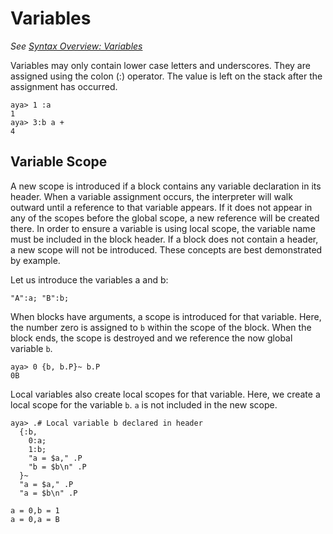# Variables

*See [Syntax Overview: Variables](./Syntax-Overview#variables)*  

Variables may only contain lower case letters and underscores. They are assigned using the colon (:) operator. The value is left on the stack after the assignment has occurred.

```
aya> 1 :a
1
aya> 3:b a +
4
```

## Variable Scope

A new scope is introduced if a block contains any variable declaration in its header. When a variable assignment occurs, the interpreter will walk outward until a reference to that variable appears. If it does not appear in any of the scopes before the global scope, a new reference will be created there. In order to ensure a variable is using local scope, the variable name must be included in the block header. If a block does not contain a header, a new scope will not be introduced. These concepts are best demonstrated by example.

Let us introduce the variables a and b:

```
"A":a; "B":b;
```

When blocks have arguments, a scope is introduced for that variable. Here, the number zero is assigned to `b` within the scope of the block. When the block ends, the scope is destroyed and we reference the now global variable `b`.

```
aya> 0 {b, b.P}~ b.P
0B
```

Local variables also create local scopes for that variable. Here, we create a local scope for the variable `b`. `a` is not included in the new scope.

```
aya> .# Local variable b declared in header
  {:b,
    0:a;
    1:b;
    "a = $a," .P
    "b = $b\n" .P
  }~ 
  "a = $a," .P
  "a = $b\n" .P

a = 0,b = 1
a = 0,a = B
```
